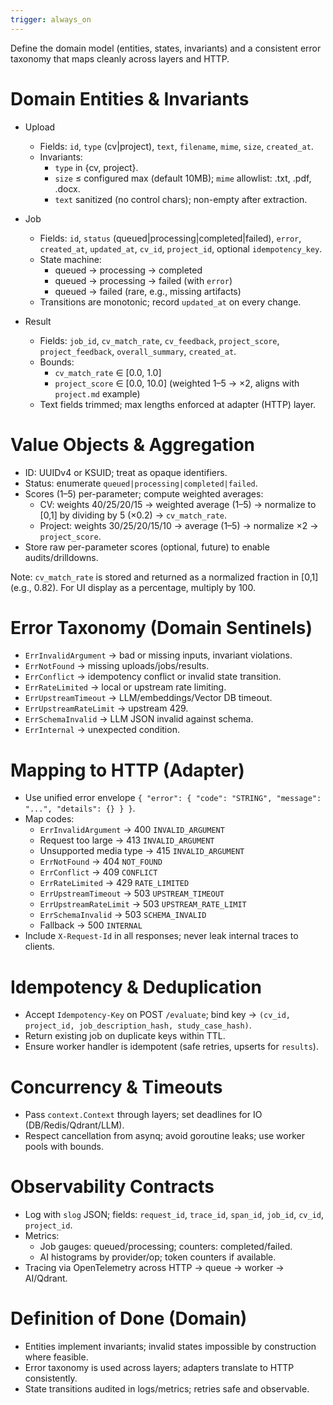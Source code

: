 ```yaml
---
trigger: always_on
---
```


Define the domain model (entities, states, invariants) and a consistent error taxonomy that maps cleanly across layers and HTTP.

# Domain Entities & Invariants
- Upload
  - Fields: `id`, `type` (cv|project), `text`, `filename`, `mime`, `size`, `created_at`.
  - Invariants:
    - `type` in {cv, project}.
    - `size` ≤ configured max (default 10MB); `mime` allowlist: .txt, .pdf, .docx.
    - `text` sanitized (no control chars); non-empty after extraction.

- Job
  - Fields: `id`, `status` (queued|processing|completed|failed), `error`, `created_at`, `updated_at`, `cv_id`, `project_id`, optional `idempotency_key`.
  - State machine:
    - queued → processing → completed
    - queued → processing → failed (with `error`)
    - queued → failed (rare, e.g., missing artifacts)
  - Transitions are monotonic; record `updated_at` on every change.

- Result
  - Fields: `job_id`, `cv_match_rate`, `cv_feedback`, `project_score`, `project_feedback`, `overall_summary`, `created_at`.
  - Bounds:
    - `cv_match_rate` ∈ [0.0, 1.0]
    - `project_score` ∈ [0.0, 10.0] (weighted 1–5 → ×2, aligns with `project.md` example)
  - Text fields trimmed; max lengths enforced at adapter (HTTP) layer.

# Value Objects & Aggregation
- ID: UUIDv4 or KSUID; treat as opaque identifiers.
- Status: enumerate `queued|processing|completed|failed`.
- Scores (1–5) per-parameter; compute weighted averages:
  - CV: weights 40/25/20/15 → weighted average (1–5) → normalize to [0,1] by dividing by 5 (×0.2) → `cv_match_rate`.
  - Project: weights 30/25/20/15/10 → average (1–5) → normalize ×2 → `project_score`.
- Store raw per-parameter scores (optional, future) to enable audits/drilldowns.

Note: `cv_match_rate` is stored and returned as a normalized fraction in [0,1] (e.g., 0.82). For UI display as a percentage, multiply by 100.

# Error Taxonomy (Domain Sentinels)
- `ErrInvalidArgument` → bad or missing inputs, invariant violations.
- `ErrNotFound` → missing uploads/jobs/results.
- `ErrConflict` → idempotency conflict or invalid state transition.
- `ErrRateLimited` → local or upstream rate limiting.
- `ErrUpstreamTimeout` → LLM/embeddings/Vector DB timeout.
- `ErrUpstreamRateLimit` → upstream 429.
- `ErrSchemaInvalid` → LLM JSON invalid against schema.
- `ErrInternal` → unexpected condition.

# Mapping to HTTP (Adapter)
- Use unified error envelope `{ "error": { "code": "STRING", "message": "...", "details": {} } }`.
- Map codes:
  - `ErrInvalidArgument` → 400 `INVALID_ARGUMENT`
  - Request too large → 413 `INVALID_ARGUMENT`
  - Unsupported media type → 415 `INVALID_ARGUMENT`
  - `ErrNotFound` → 404 `NOT_FOUND`
  - `ErrConflict` → 409 `CONFLICT`
  - `ErrRateLimited` → 429 `RATE_LIMITED`
  - `ErrUpstreamTimeout` → 503 `UPSTREAM_TIMEOUT`
  - `ErrUpstreamRateLimit` → 503 `UPSTREAM_RATE_LIMIT`
  - `ErrSchemaInvalid` → 503 `SCHEMA_INVALID`
  - Fallback → 500 `INTERNAL`
- Include `X-Request-Id` in all responses; never leak internal traces to clients.

# Idempotency & Deduplication
- Accept `Idempotency-Key` on POST `/evaluate`; bind key → `(cv_id, project_id, job_description_hash, study_case_hash)`.
- Return existing job on duplicate keys within TTL.
- Ensure worker handler is idempotent (safe retries, upserts for `results`).

# Concurrency & Timeouts
- Pass `context.Context` through layers; set deadlines for IO (DB/Redis/Qdrant/LLM).
- Respect cancellation from asynq; avoid goroutine leaks; use worker pools with bounds.

# Observability Contracts
- Log with `slog` JSON; fields: `request_id`, `trace_id`, `span_id`, `job_id`, `cv_id`, `project_id`.
- Metrics:
  - Job gauges: queued/processing; counters: completed/failed.
  - AI histograms by provider/op; token counters if available.
- Tracing via OpenTelemetry across HTTP → queue → worker → AI/Qdrant.

# Definition of Done (Domain)
- Entities implement invariants; invalid states impossible by construction where feasible.
- Error taxonomy is used across layers; adapters translate to HTTP consistently.
- State transitions audited in logs/metrics; retries safe and observable.
